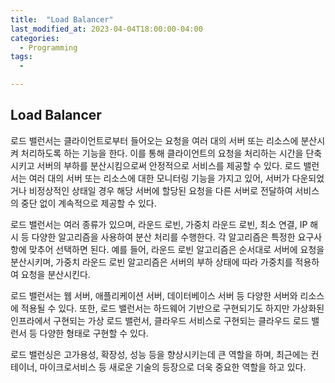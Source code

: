 ```yaml
---
title:  "Load Balancer"
last_modified_at: 2023-04-04T18:00:00-04:00
categories:
  - Programming
tags: 
  - 

---
```


## Load Balancer

로드 밸런서는 클라이언트로부터 들어오는 요청을 여러 대의 서버 또는 리소스에 분산시켜 처리하도록 하는 기능을 한다. 이를 통해 클라이언트의 요청을 처리하는 시간을 단축시키고 서버의 부하를 분산시킴으로써 안정적으로 서비스를 제공할 수 있다. 로드 밸런서는 여러 대의 서버 또는 리소스에 대한 모니터링 기능을 가지고 있어, 서버가 다운되었거나 비정상적인 상태일 경우 해당 서버에 할당된 요청을 다른 서버로 전달하여 서비스의 중단 없이 계속적으로 제공할 수 있다.

로드 밸런서는 여러 종류가 있으며, 라운드 로빈, 가중치 라운드 로빈, 최소 연결, IP 해시 등 다양한 알고리즘을 사용하여 분산 처리를 수행한다. 각 알고리즘은 특정한 요구사항에 맞추어 선택하면 된다. 예를 들어, 라운드 로빈 알고리즘은 순서대로 서버에 요청을 분산시키며, 가중치 라운드 로빈 알고리즘은 서버의 부하 상태에 따라 가중치를 적용하여 요청을 분산시킨다.

로드 밸런서는 웹 서버, 애플리케이션 서버, 데이터베이스 서버 등 다양한 서버와 리소스에 적용될 수 있다. 또한, 로드 밸런서는 하드웨어 기반으로 구현되기도 하지만 가상화된 인프라에서 구현되는 가상 로드 밸런서, 클라우드 서비스로 구현되는 클라우드 로드 밸런서 등 다양한 형태로 구현할 수 있다.

로드 밸런싱은 고가용성, 확장성, 성능 등을 향상시키는데 큰 역할을 하며, 최근에는 컨테이너, 마이크로서비스 등 새로운 기술의 등장으로 더욱 중요한 역할을 하고 있다.
